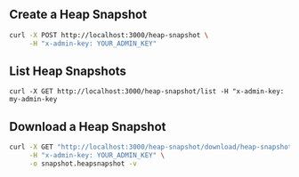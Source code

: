 
## Create a Heap Snapshot
```sh
curl -X POST http://localhost:3000/heap-snapshot \
     -H "x-admin-key: YOUR_ADMIN_KEY"
```



## List Heap Snapshots
```
curl -X GET http://localhost:3000/heap-snapshot/list -H "x-admin-key: my-admin-key
```

## Download a Heap Snapshot
```sh
curl -X GET "http://localhost:3000/heap-snapshot/download/heap-snapshot-2025-08-09T13-45-23-456Z.heapsnapshot" \
     -H "x-admin-key: YOUR_ADMIN_KEY" \
     -o snapshot.heapsnapshot -v
```

